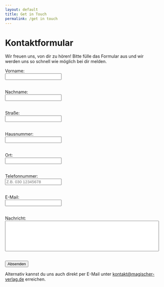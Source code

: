 ```yaml
---
layout: default
title: Get in Touch
permalink: /get in touch
---
```


# Kontaktformular

Wir freuen uns, von dir zu hören! Bitte fülle das Formular aus und wir werden uns so schnell wie möglich bei dir melden.

<form action="https://formspree.io/f/xyyojpla" method="POST">

  <!-- Vorname und Nachname (mindestens 3 Zeichen) -->
  <label for="first-name">Vorname:</label><br>
  <input type="text" id="first-name" name="first-name" minlength="3" required><br><br>

  <label for="last-name">Nachname:</label><br>
  <input type="text" id="last-name" name="last-name" minlength="3" required><br><br>

  <!-- Straße und Hausnummer (mindestens 3 Zeichen für die Straße) -->
  <label for="street">Straße:</label><br>
  <input type="text" id="street" name="street" minlength="3" required><br><br>

  <label for="house-number">Hausnummer:</label><br>
  <input type="text" id="house-number" name="house-number" required><br><br>

  <!-- Ort (mindestens 3 Zeichen) -->
  <label for="city">Ort:</label><br>
  <input type="text" id="city" name="city" minlength="3" required><br><br>

  <!-- Telefonnummer (mindestens 9 Ziffern, nur deutsche Nummern) -->
  <label for="phone">Telefonnummer:</label><br>
  <input type="tel" id="phone" name="phone" pattern="^[0-9]{3,5}[ -]?[0-9]{6,}$" placeholder="Z.B. 030 12345678" required><br><br>

  <!-- E-Mail (mindestens 7 Zeichen vor dem @) -->
  <label for="email">E-Mail:</label><br>
  <input type="email" id="email" name="email" minlength="7" required><br><br>

  <!-- Nachricht (mindestens 150 Zeichen) -->
  <label for="message">Nachricht:</label><br>
  <input type="text" id="message" name="message" minlength="150" required style="height: 100px; width: 100%;"><br><br>

  <button type="submit">Absenden</button>
</form>

<p>Alternativ kannst du uns auch direkt per E-Mail unter <a href="mailto:kontakt@magischer-verlag.de">kontakt@magischer-verlag.de</a> erreichen.</p>

